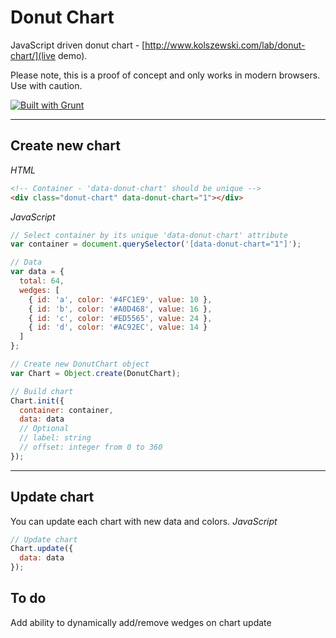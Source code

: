 # Donut Chart
JavaScript driven donut chart - [http://www.kolszewski.com/lab/donut-chart/](live demo).

Please note, this is a proof of concept and only works in modern browsers. Use with caution.

[![Built with Grunt](https://cdn.gruntjs.com/builtwith.png)](http://gruntjs.com/)

---

## Create new chart
*HTML*
```html
<!-- Container - 'data-donut-chart' should be unique -->
<div class="donut-chart" data-donut-chart="1"></div>
```
*JavaScript*
```javascript
// Select container by its unique 'data-donut-chart' attribute
var container = document.querySelector('[data-donut-chart="1"]');

// Data
var data = {
  total: 64,
  wedges: [
    { id: 'a', color: '#4FC1E9', value: 10 },
    { id: 'b', color: '#A0D468', value: 16 },
    { id: 'c', color: '#ED5565', value: 24 },
    { id: 'd', color: '#AC92EC', value: 14 }
  ]
};

// Create new DonutChart object
var Chart = Object.create(DonutChart);

// Build chart
Chart.init({
  container: container,
  data: data
  // Optional
  // label: string
  // offset: integer from 0 to 360
});
```
---

## Update chart
You can update each chart with new data and colors.
*JavaScript*
```javascript
// Update chart
Chart.update({
  data: data
});
```

## To do
Add ability to dynamically add/remove wedges on chart update
